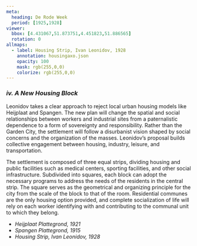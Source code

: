 ```yaml
---
meta:
  heading: De Rode Week
  period: [1925,1928]
viewer:
  bbox: [4.431067,51.873751,4.451823,51.886565]
  rotation: 0
allmaps:
  - label: Housing Strip, Ivan Leonidov, 1928
    annotation: housingaxo.json
    opacity: 100
    mask: rgb(255,0,0)
    colorize: rgb(255,0,0)
---
```


### _iv.    A New Housing Block_

Leonidov takes a clear approach to reject local urban housing models like Heijplaat and Spangen. The new plan will change the spatial and social relationships between workers and industrial sites from a paternalistic dependence to a form of sovereignty and responsibility. Rather than the Garden City, the settlement will follow a disurbanist vision shaped by social concerns and the organization of the masses. Leonidov’s proposal builds collective engagement between housing, industry, leisure, and transportation.

The settlement is composed of three equal strips, dividing housing and public facilities such as medical centers, sporting facilities, and other social infrastructure. Subdivided into squares, each block can adopt the necessary programs to address the needs of the residents in the central strip. The square serves as the geometrical and organizing principle for the city from the scale of the block to that of the room. Residential communes are the only housing option provided, and complete socialization of life will rely on each worker identifying with and contributing to the communal unit to which they belong.


- _Heijplaat Plattegrond, 1921_
- _Spangen Plattegrond, 1915_
- _Housing Strip, Ivan Leonidov, 1928_


